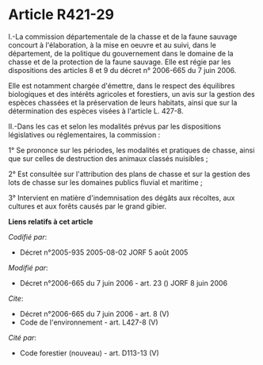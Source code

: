 # Article R421-29

I.-La commission départementale de la chasse et de la faune sauvage concourt à l'élaboration, à la mise en oeuvre et au
suivi, dans le département, de la politique du gouvernement dans le domaine de la chasse et de la protection de la faune
sauvage. Elle est régie par les dispositions des articles 8 et 9 du décret n° 2006-665 du 7 juin 2006. 

Elle est notamment chargée d'émettre, dans le respect des équilibres biologiques et des intérêts agricoles et forestiers, un
avis sur la gestion des espèces chassées et la préservation de leurs habitats, ainsi que sur la détermination des espèces
visées à l'article L. 427-8. 

II.-Dans les cas et selon les modalités prévus par les dispositions législatives ou réglementaires, la commission : 

1° Se prononce sur les périodes, les modalités et pratiques de chasse, ainsi que sur celles de destruction des animaux
classés nuisibles ; 

2° Est consultée sur l'attribution des plans de chasse et sur la gestion des lots de chasse sur les domaines publics fluvial
et maritime ; 

3° Intervient en matière d'indemnisation des dégâts aux récoltes, aux cultures et aux forêts causés par le grand gibier.

**Liens relatifs à cet article**

_Codifié par_:

  - Décret n°2005-935 2005-08-02 JORF 5 août 2005

_Modifié par_:

  - Décret n°2006-665 du 7 juin 2006 - art. 23 () JORF 8 juin 2006

_Cite_:

  - Décret n°2006-665 du 7 juin 2006 - art. 8 (V)
  - Code de l'environnement - art. L427-8 (V)

_Cité par_:

  - Code forestier (nouveau) - art. D113-13 (V)
